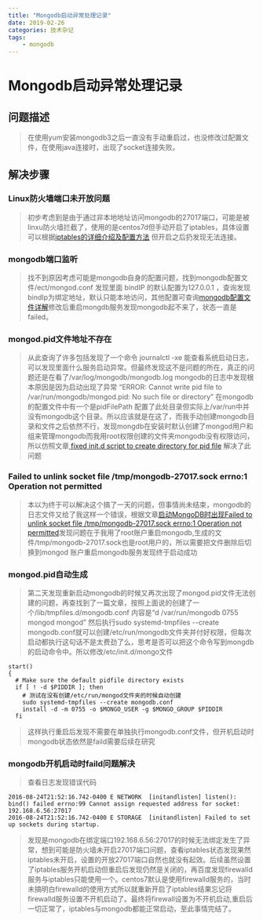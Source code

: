 ```yaml
---
title: "Mongodb启动异常处理记录"
date: 2019-02-26
categories: 技术杂记
tags: 
	- mongodb
---
```


# Mongodb启动异常处理记录

## 问题描述

> 在使用yum安装mongodb3之后一直没有手动重启过，也没修改过配置文件，在使用java连接时，出现了socket连接失败。

## 解决步骤

### Linux防火墙端口未开放问题

> 初步考虑到是由于通过非本地地址访问mongodb的27017端口，可能是被linxu防火墙拦截了，使用的是centos7d但手动开启了iptables，具体设置可以根据[iptables的详细介绍及配置方法](http://my.oschina.net/shipley/blog/299025) 但开启之后扔发现无法连接。

<!--more-->

### mongodb端口监听

> 找不到原因考虑可能是mongodb自身的配置问题，找到mongodb配置文件/ect/mongod.conf 发现里面 bindIP 的默认配置为127.0.0.1 ，查询发现bindIp为绑定地址，默认只能本地访问，其他配置可查询[mongodb配置文件详解](http://my.oschina.net/pwd/blog/399374)修改后重启mongdb服务发现mongodb起不来了，状态一直是failed。

### mongod.pid文件地址不存在

> 从此查询了许多包括发现了一个命令 journalctl -xe 能查看系统启动日志，可以发现里面什么服务启动异常。但最终发现这不是问题的所在，真正的问题还是在看了/var/log/mongodb/mongodb.log mongodb的日志中发现根本原因是因为启动出现了异常 “ERROR: Cannot write pid file to /var/run/mongodb/mongod.pid: No such file or directory” 在mongodb的配置文件中有一个是pidFilePath 配置了此处目录但实际上/var/run中并没有mongodb这个目录。所以应该就是在这了，而我手动创建mongodb目录和文件之后依然不行，发现mongdb在安装时默认创建了mongod用户和组来管理mongodb而我用root权限创建的文件夹mongodb没有权限访问，所以仿照文章[ fixed init.d script to create directory for pid file](https://github.com/mongodb/mongo/commit/50ca596ace0b1390482408f1b19ffb1f9170cab6) 解决了此问题

### Failed to unlink socket file /tmp/mongodb-27017.sock errno:1 Operation not permitted

> 本以为终于可以解决这个搞了一天的问题，但事情尚未结束，mongodb的日志文件又给了我这样一个错误，根据文章[启动MongoDB时出现Failed to unlink socket file /tmp/mongodb-27017.sock errno:1 Operation not permitted](http://blog.csdn.net/doegoo/article/details/51906165)发现问题在于我用了root账户重启mongodb,生成的文件/tmp/mongodb-27017.sock也是root用户的，所以需要把文件删除后切换到mongod 账户重启mongodb服务发现终于启动成功

### mongod.pid自动生成

> 第二天发现重新启动mongodb的时候又再次出现了mongod.pid文件无法创建的问题，再查找到了一篇文章，按照上面说的创建了一个/lib/tmpfiles.d/mongodb.conf 内容是“d /var/run/mongodb 0755 mongod mongod” 然后执行sudo systemd-tmpfiles --create mongodb.conf就可以创建/etc/run/mongodb文件夹并付好权限，但每次启动都执行这句话不是太费劲了么，思考是否可以把这个命令写到mongdb的启动命令中。所以修改/etc/init.d/mongo文件

```
start()
{
  # Make sure the default pidfile directory exists
  if [ ! -d $PIDDIR ]; then
    # 测试在没有创建/etc/run/mongod文件夹的时候自动创建
    sudo systemd-tmpfiles --create mongodb.conf
    install -d -m 0755 -o $MONGO_USER -g $MONGO_GROUP $PIDDIR
  fi
```
> 这样执行重启后发现不需要在单独执行mongodb.conf文件，但开机启动时mongodb状态依然是faild需要后续在研究

### mongodb开机启动时faild问题解决

> 查看日志发现错误代码

``` 
2016-08-24T21:52:16.742-0400 E NETWORK  [initandlisten] listen(): bind() failed errno:99 Cannot assign requested address for socket: 192.168.6.56:27017
2016-08-24T21:52:16.742-0400 E STORAGE  [initandlisten] Failed to set up sockets during startup.

```

> 发现是mongodb在绑定端口192.168.6.56:27017的时候无法绑定发生了异常，想到可能是防火墙未开启27017端口问题，查看iptables状态发现果然iptables未开启，设置的开放27017端口自然也就没有起效。后续虽然设置了iptables服务开机启动但重启后发现仍然是关闭的，再百度发现firewalld服务与iptables只能使用一个。centos7默认是使用firewalld服务的，当时未搞明白firewalld的使用方式所以就重新开启了iptables结果忘记将firewalld服务设置不开机启动了。最终将firewall设置为不开机启动,重启后一切正常了，iptables与mongodb都能正常启动，至此事情完结了。